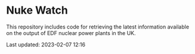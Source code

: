 # Nuke Watch

This repository includes code for retrieving the latest information available on the output of EDF nuclear power plants in the UK.

Last updated: 2023-02-07 12:16